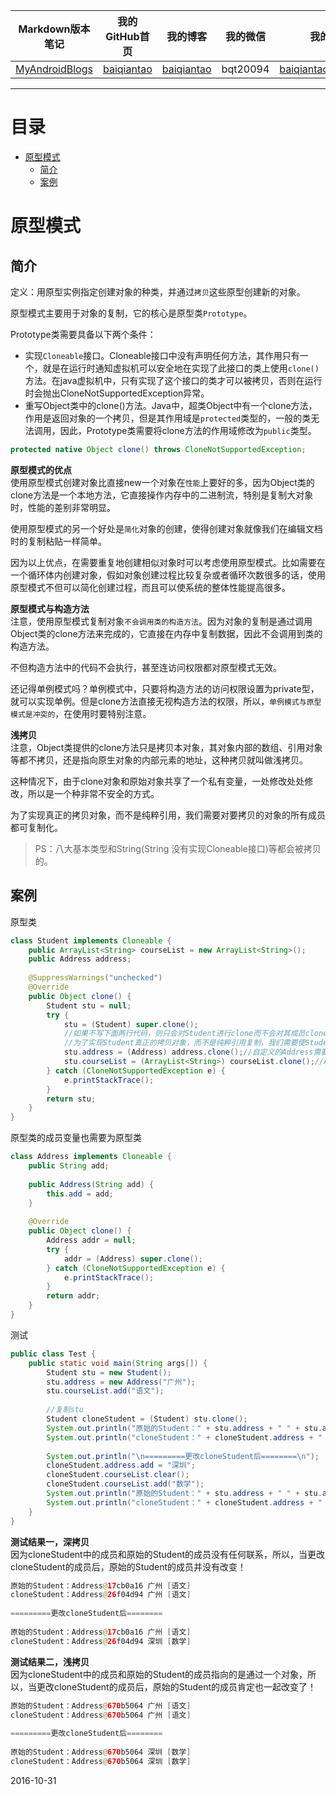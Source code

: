 | Markdown版本笔记 | 我的GitHub首页 | 我的博客 | 我的微信 | 我的邮箱 |  
| :------------: | :------------: | :------------: | :------------: | :------------: |  
| [MyAndroidBlogs][Markdown] | [baiqiantao][GitHub] | [baiqiantao][博客] | bqt20094 | baiqiantao@sina.com |  
  
[Markdown]:https://github.com/baiqiantao/MyAndroidBlogs  
[GitHub]:https://github.com/baiqiantao  
[博客]:http://www.cnblogs.com/baiqiantao/  
  
  
***  
目录  
===  

- [原型模式](#原型模式)
	- [简介](#简介)
	- [案例](#案例)
  
# 原型模式  
## 简介   
定义：用原型实例指定创建对象的种类，并通过`拷贝`这些原型创建新的对象。  
   
原型模式主要用于对象的复制，它的核心是原型类`Prototype`。  
  
Prototype类需要具备以下两个条件：  
- 实现`Cloneable`接口。Cloneable接口中没有声明任何方法，其作用只有一个，就是在运行时通知虚拟机可以安全地在实现了此接口的类上使用`clone()`方法。在java虚拟机中，只有实现了这个接口的类才可以被拷贝，否则在运行时会抛出CloneNotSupportedException异常。   
- 重写Object类中的clone()方法。Java中，超类Object中有一个clone方法，作用是返回对象的一个拷贝，但是其作用域是`protected`类型的，一般的类无法调用，因此，Prototype类需要将clone方法的作用域修改为`public`类型。   
  
```java  
protected native Object clone() throws CloneNotSupportedException;  
```  
  
**原型模式的优点**  
使用原型模式创建对象比直接new一个对象在`性能`上要好的多，因为Object类的clone方法是一个本地方法，它直接操作内存中的二进制流，特别是复制大对象时，性能的差别非常明显。  
  
使用原型模式的另一个好处是`简化`对象的创建，使得创建对象就像我们在编辑文档时的复制粘贴一样简单。  
  
因为以上优点，在需要重复地创建相似对象时可以考虑使用原型模式。比如需要在一个循环体内创建对象，假如对象创建过程比较复杂或者循环次数很多的话，使用原型模式不但可以简化创建过程，而且可以使系统的整体性能提高很多。  
  
**原型模式与构造方法**  
注意，使用原型模式复制对象`不会调用类的构造方法`。因为对象的复制是通过调用Object类的clone方法来完成的，它直接在内存中复制数据，因此不会调用到类的构造方法。  
  
不但构造方法中的代码不会执行，甚至连访问权限都对原型模式无效。  
  
还记得单例模式吗？单例模式中，只要将构造方法的访问权限设置为private型，就可以实现单例。但是clone方法直接无视构造方法的权限，所以，`单例模式与原型模式是冲突的`，在使用时要特别注意。  
  
**浅拷贝**  
注意，Object类提供的clone方法只是拷贝本对象，其对象内部的数组、引用对象等都不拷贝，还是指向原生对象的内部元素的地址，这种拷贝就叫做浅拷贝。  
  
这种情况下，由于clone对象和原始对象共享了一个私有变量，一处修改处处修改，所以是一个种非常不安全的方式。  
  
为了实现真正的拷贝对象，而不是纯粹引用，我们需要对要拷贝的对象的所有成员都可复制化。  
  
> PS：八大基本类型和String(String 没有实现Cloneable接口)等都会被拷贝的。  
  
## 案例  
原型类  
```java  
class Student implements Cloneable {  
    public ArrayList<String> courseList = new ArrayList<String>();  
    public Address address;  
  
    @SuppressWarnings("unchecked")  
    @Override  
    public Object clone() {  
        Student stu = null;  
        try {  
            stu = (Student) super.clone();  
            //如果不写下面两行代码，则只会对Student进行clone而不会对其成员clone，这种情况下其只是【浅拷贝】  
            //为了实现Student真正的拷贝对象，而不是纯粹引用复制，我们需要使Student的所有成员都可Cloneable化  
            stu.address = (Address) address.clone();//自定义的Address需要我们手动实现Cloneable接口，并重写其clone方法  
            stu.courseList = (ArrayList<String>) courseList.clone();//ArrayList本身就已实现了Cloneable接口，所以可以直接调用clone方法  
        } catch (CloneNotSupportedException e) {  
            e.printStackTrace();  
        }  
        return stu;  
    }  
}  
```  
  
原型类的成员变量也需要为原型类  
```java  
class Address implements Cloneable {  
    public String add;  
  
    public Address(String add) {  
        this.add = add;  
    }  
  
    @Override  
    public Object clone() {  
        Address addr = null;  
        try {  
            addr = (Address) super.clone();  
        } catch (CloneNotSupportedException e) {  
            e.printStackTrace();  
        }  
        return addr;  
    }  
}  
```  
  
测试  
```java  
public class Test {  
    public static void main(String args[]) {  
        Student stu = new Student();  
        stu.address = new Address("广州");  
        stu.courseList.add("语文");  
  
        //复制stu  
        Student cloneStudent = (Student) stu.clone();  
        System.out.println("原始的Student：" + stu.address + " " + stu.address.add + " " + stu.courseList);  
        System.out.println("cloneStudent：" + cloneStudent.address + " " + cloneStudent.address.add + " " + cloneStudent.courseList);  
  
        System.out.println("\n=========更改cloneStudent后========\n");  
        cloneStudent.address.add = "深圳";  
        cloneStudent.courseList.clear();  
        cloneStudent.courseList.add("数学");  
        System.out.println("原始的Student：" + stu.address + " " + stu.address.add + " " + stu.courseList);  
        System.out.println("cloneStudent：" + cloneStudent.address + " " + cloneStudent.address.add + " " + cloneStudent.courseList);  
    }  
}  
```  
  
**测试结果一，深拷贝**  
因为cloneStudent中的成员和原始的Student的成员没有任何联系，所以，当更改cloneStudent的成员后，原始的Student的成员并没有改变！  
```java  
原始的Student：Address@17cb0a16 广州 [语文]  
cloneStudent：Address@26f04d94 广州 [语文]  
  
=========更改cloneStudent后========  
  
原始的Student：Address@17cb0a16 广州 [语文]  
cloneStudent：Address@26f04d94 深圳 [数学]  
```  
  
**测试结果二，浅拷贝**  
因为cloneStudent中的成员和原始的Student的成员指向的是通过一个对象，所以，当更改cloneStudent的成员后，原始的Student的成员肯定也一起改变了！  
```java  
原始的Student：Address@670b5064 广州 [语文]  
cloneStudent：Address@670b5064 广州 [语文]  
  
=========更改cloneStudent后========  
  
原始的Student：Address@670b5064 深圳 [数学]  
cloneStudent：Address@670b5064 深圳 [数学]  
```  
  
2016-10-31  
